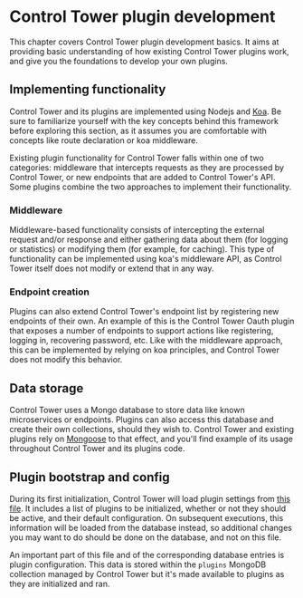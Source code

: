 # Control Tower plugin development

This chapter covers Control Tower plugin development basics. It aims at providing basic understanding of how existing Control Tower plugins work, and give you the foundations to develop your own plugins.

## Implementing functionality

Control Tower and its plugins are implemented using Nodejs and [Koa](https://koajs.com/). Be sure to familiarize yourself with the key concepts behind this framework before exploring this section, as it assumes you are comfortable with concepts like route declaration or koa middleware.

Existing plugin functionality for Control Tower falls within one of two categories: middleware that intercepts requests as they are processed by Control Tower, or new endpoints that are added to Control Tower's API. Some plugins combine the two approaches to implement their functionality.

### Middleware

Middleware-based functionality consists of intercepting the external request and/or response and either gathering data about them (for logging or statistics) or modifying them (for example, for caching). This type of functionality can be implemented using koa's middleware API, as Control Tower itself does not modify or extend that in any way.


### Endpoint creation

Plugins can also extend Control Tower's endpoint list by registering new endpoints of their own. An example of this is the Control Tower Oauth plugin that exposes a number of endpoints to support actions like registering, logging in, recovering password, etc. Like with the middleware approach, this can be implemented by relying on koa principles, and Control Tower does not modify this behavior.


## Data storage

Control Tower uses a Mongo database to store data like known microservices or endpoints. Plugins can also access this database and create their own collections, should they wish to. Control Tower and existing plugins rely on [Mongoose](https://mongoosejs.com/) to that effect, and you'll find example of its usage throughout Control Tower and its plugins code.


## Plugin bootstrap and config

During its first initialization, Control Tower will load plugin settings from [this file](https://github.com/resource-watch/control-tower/blob/develop/app/src/migrations/init.js). It includes a list of plugins to be initialized, whether or not they should be active, and their default configuration. On subsequent executions, this information will be loaded from the database instead, so additional changes you may want to do should be done on the database, and not on this file.

An important part of this file and of the corresponding database entries is plugin configuration. This data is stored within the `plugins` MongoDB collection managed by Control Tower but it's made available to plugins as they are initialized and ran.
